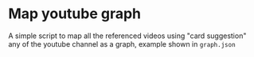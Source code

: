 # Map youtube graph

A simple script to map all the referenced videos using "card suggestion" any of the youtube channel as a graph, example shown in `graph.json`
